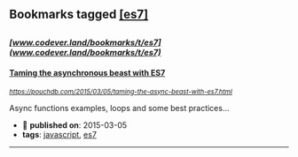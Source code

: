 ## Bookmarks tagged [[es7]](https://www.codever.land/search?q=[es7])

_<sup><sup>[www.codever.land/bookmarks/t/es7](www.codever.land/bookmarks/t/es7)</sup></sup>_
---
#### [Taming the asynchronous beast with ES7](https://pouchdb.com/2015/03/05/taming-the-async-beast-with-es7.html)
_<sup>https://pouchdb.com/2015/03/05/taming-the-async-beast-with-es7.html</sup>_

Async functions examples, loops and some best practices...
* :calendar: **published on**: 2015-03-05
* **tags**: [javascript](../tagged/javascript.md), [es7](../tagged/es7.md)
---
